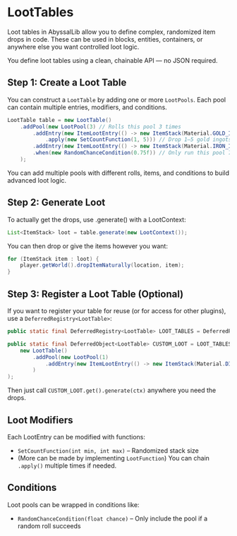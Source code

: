 # LootTables

Loot tables in AbyssalLib allow you to define complex, randomized item drops in code. These can be used in blocks, entities, containers, or anywhere else you want controlled loot logic.

You define loot tables using a clean, chainable API — no JSON required.

## Step 1: Create a Loot Table
You can construct a `LootTable` by adding one or more `LootPools`. Each pool can contain multiple entries, modifiers, and conditions.
```Java
LootTable table = new LootTable()
    .addPool(new LootPool(3) // Rolls this pool 3 times
        .addEntry(new ItemLootEntry(() -> new ItemStack(Material.GOLD_INGOT))
            .apply(new SetCountFunction(1, 5))) // Drop 1–5 gold ingots
        .addEntry(new ItemLootEntry(() -> new ItemStack(Material.IRON_INGOT))) // Drop 1 iron ingot
        .when(new RandomChanceCondition(0.75f)) // Only run this pool 75% of the time
    );
```

You can add multiple pools with different rolls, items, and conditions to build advanced loot logic.

## Step 2: Generate Loot
To actually get the drops, use .generate() with a LootContext:
```Java
List<ItemStack> loot = table.generate(new LootContext());
```
You can then drop or give the items however you want:
```Java
for (ItemStack item : loot) {
    player.getWorld().dropItemNaturally(location, item);
}
```

## Step 3: Register a Loot Table (Optional)
If you want to register your table for reuse (or for access for other plugins), use a `DeferredRegistry<LootTable>`:
```Java
public static final DeferredRegistry<LootTable> LOOT_TABLES = DeferredRegistry.create(BuiltinRegistries.LOOT_TABLES, MODID);

public static final DeferredObject<LootTable> CUSTOM_LOOT = LOOT_TABLES.register("custom_loot", (name, id) ->
    new LootTable()
        .addPool(new LootPool(1)
            .addEntry(new ItemLootEntry(() -> new ItemStack(Material.DIAMOND)))
        )
);
```
Then just call `CUSTOM_LOOT.get().generate(ctx)` anywhere you need the drops.

## Loot Modifiers
Each LootEntry can be modified with functions:
- `SetCountFunction(int min, int max)` – Randomized stack size
- (More can be made by implementing `LootFunction`)
You can chain `.apply()` multiple times if needed.

## Conditions
Loot pools can be wrapped in conditions like:
- `RandomChanceCondition(float chance)` – Only include the pool if a random roll succeeds